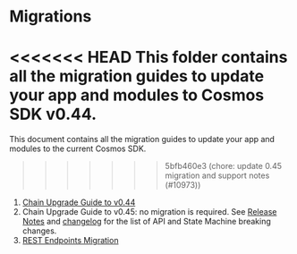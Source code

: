 <!--
order: false
parent:
  order: 6
-->

# Migrations

<<<<<<< HEAD
This folder contains all the migration guides to update your app and modules to Cosmos SDK v0.44.
=======
This document contains all the migration guides to update your app and modules to the current Cosmos SDK.
>>>>>>> 5bfb460e3 (chore: update 0.45 migration and support notes (#10973))

1. [Chain Upgrade Guide to v0.44](./chain-upgrade-guide-044.md)
1. Chain Upgrade Guide to v0.45: no migration is required. See [Release Notes](https://github.com/cosmos/cosmos-sdk/blob/v0.45.0/RELEASE_NOTES.md) and [changelog](https://github.com/cosmos/cosmos-sdk/blob/v0.45.0/CHANGELOG.md) for the list of API and State Machine breaking changes.
1. [REST Endpoints Migration](./rest.md)
